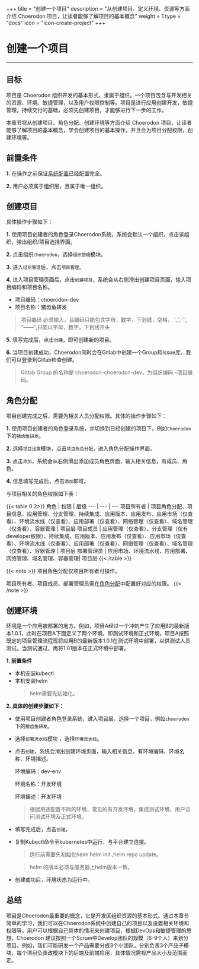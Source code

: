 ﻿+++
title = "创建一个项目"
description = "从创建项目、定义环境、资源等方面介绍 Choerodon 项目，让读者能够了解项目的基本概念"
weight = 1
type = "docs"
icon = "icon-create-project"
+++

# 创建一个项目
---

## 目标

项目是 Choerodon 组织开发的基本形式，隶属于组织。一个项目包含与开发相关的资源、环境、敏捷管理，以及用户权限控制等。项目是进行应用创建开发，敏捷管理，持续交付的基础，必须先创建项目，才能够进行下一步的工作。

本章节将从创建项目、角色分配、创建环境等方面介绍 Choerodon 项目，让读者能够了解项目的基本概念，学会创建项目的基本操作，并且会为项目分配权限，创建环境等。

## 前置条件

**1.** 在操作之前保证[系统配置](../../user-guide/system-configuration)已经配置完全。

**2.** 用户必须属于组织层，且属于唯一组织。

## 创建项目

 具体操作步骤如下：

   **1.** 使用项目创建者的角色登录Choerodon系统，系统会默认一个组织，点击该组织，弹出组织/项目选择界面。

   **2.** 点击组织`choerodon`，选择`组织管理`模块。

   **3.** 进入`组织管理`后，点击`项目管理`。

   **4.** 进入项目管理页面后，点击`创建项目`，系统会从右侧滑出创建项目页面，输入项目编码和项目名称。

 - 项目编码：choerodon-dev 
 - 项目名称：猪齿鱼研发

<blockquote class="warning">
    项目编码 必须输入，且编码只能包含字母，数字，下划线，空格， '_', '.', "——",只能以字母，数字，下划线开头
</blockquote>

   **5.** 填写完成后，点击``创建``，即可创建新的项目。

   **6.** 当项目创建成功，Choerodon同时会在Gitlab中创建一个Group和Issue库。我们可以登录到Gitlab检查创建。

 <blockquote class="note">
  Gitlab Group 的名称是 choerodon-choerodon-dev，为组织编码 -项目编码。
 </blockquote>

## 角色分配

项目创建完成之后，需要为相关人员分配权限。具体的操作步骤如下：

**1.**  使用项目创建者的角色登录系统，并切换到已经创建的项目下，例如`Choerodon`下的`猪齿鱼研发`。

**2.**  选择`项目设置`模块，点击`项目角色分配`，进入角色分配操作界面。

**3.**  点击`添加`，系统会从右侧滑出添加成员角色页面，输入相关信息，有成员、角色。

**4.** 信息填写完成后，点击`添加`即可。

与项目相关的角色权限如下表：

{{< table  0 2>}}
角色 | 权限 | 层级
--- | --- | ---
项目所有者 | 项目角色分配、项目信息、应用管理、分支管理、持续集成、应用版本、应用发布、应用市场（仅查看）、环境流水线（仅查看）、应用部署（仅查看）、网络管理（仅查看）、域名管理（仅查看）、容器管理 | 项目层
项目成员 | 应用管理（仅查看）、分支管理（仅有developer权限）、持续集成、应用版本、应用发布（仅查看）、应用市场（仅查看）、环境流水线（仅查看）、应用部署（仅查看）、网络管理（仅查看）、域名管理（仅查看）、容器管理 | 项目层
部署管理员 | 应用市场、环境流水线、应用部署、网络管理、域名管理、容器管理| 项目层
{{< /table >}}

{{< note >}}
项目角色分配仅项目所有者可操作。

项目所有者、项目成员、部署管理员需在[角色分配](../../user-guide/system-configuration/platform/role)中配置好对应的权限。
{{< /note >}}

## 创建环境

环境是一个应用被部署的地方。例如，项目A经过一个冲刺产生了应用B的最新版本1.0.1，此时在项目A下面定义了两个环境，即测试环境和正式环境，项目A按照既定的项目管理流程现将应用B的最新版本1.0.1在测试环境中部署，以供测试人员测试。当测试通过，再将1.01版本在正式环境中部署。

 **1. 前置条件**

 - 本机安装kubectl
 - 本机安装helm
     <blockquote class="warning">
        helm需要先初始化。
    </blockquote>

**2. 具体的创建步骤如下：**

 - 使用项目创建者角色登录系统，进入项目层，选择一个项目，例如``choerodon``下的``猪齿鱼研发``。
 - 选择`部署流水线`模块 ，选择`环境流水线`。
 -  点击`创建`，系统会滑出创建环境页面，输入相关信息，有环境编码、环境名称、环境描述。

    环境编码：dev-env

    环境名称：开发环境

    环境描述：开发环境


    <blockquote class="note">
        根据用途配置不同的环境，常见的有开发环境，集成测试环境，用户访问测试环境及正式环境。
    </blockquote>

 -  填写完成后，点击`创建`。
 -  复制Kubectl命令至kubernetes中运行，与平台建立连接。
     <blockquote class="note">
        运行前需要先初始化helm helm init ,helm repo update。
    </blockquote>
	     <blockquote class="warning">
        helm 的版本必须与服务器上helm版本一致。
    </blockquote>
 -  创建成功后，环境状态为运行中。


## 总结

项目是Choerodon最重要的概念，它是开发区组织资源的基本形式。通过本章节简单的学习，我们可以在Choerodon系统中创建自己的项目以及设置相关环境和权限等。用户可以根据自己具体的情况来创建项目，根据DevOps和敏捷管理的思想，Choerodon 建议按照一个Scrum中Develop团队的规模（6-9个人）来划分项目。例如，我们可能研发一个产品需要分成3个小团队，分别负责3个产品子模块，每个项目负责改模块下的后端及前端应用，具体情况需视产品大小及范围而定。